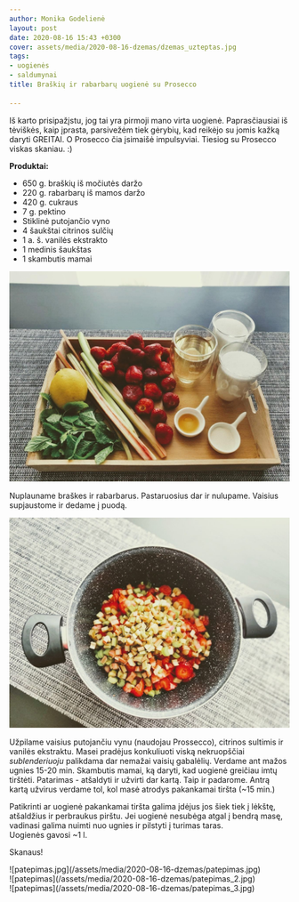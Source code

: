 ```yaml
---
author: Monika Godelienė
layout: post
date: 2020-08-16 15:43 +0300
cover: assets/media/2020-08-16-dzemas/dzemas_uzteptas.jpg
tags:
- uogienės
- saldumynai
title: Braškių ir rabarbarų uogienė su Prosecco

---
```

Iš karto prisipažįstu, jog tai yra pirmoji mano virta uogienė. Paprasčiausiai iš tėviškės, kaip įprasta, parsivežėm tiek gėrybių, kad reikėjo su jomis kažką daryti GREITAI. O Prosecco čia įsimaišė impulsyviai. Tiesiog su Prosecco viskas skaniau. :)

**Produktai:**

* 650 g. braškių iš močiutės daržo
* 220 g. rabarbarų iš mamos daržo
* 420 g. cukraus
* 7 g. pektino
* Stiklinė putojančio vyno
* 4 šaukštai citrinos sulčių
* 1 a. š. vanilės ekstrakto
* 1 medinis šaukštas
* 1 skambutis mamai

![ingridientai.jpg](/assets/media/2020-08-16-dzemas/ingridientai.jpg)

Nuplauname braškes ir rabarbarus. Pastaruosius dar ir nulupame. Vaisius supjaustome ir dedame į puodą.

![ingridientai](/assets/media/2020-08-16-dzemas/ingridientai_puode_2.jpg)

Užpilame vaisius putojančiu vynu (naudojau Prossecco), citrinos sultimis ir vanilės ekstraktu. Masei pradėjus konkuliuoti viską nekruopščiai _sublenderiuoju_ palikdama dar nemažai vaisių gabalėlių. Verdame ant mažos ugnies 15-20 min. Skambutis mamai, ką daryti, kad uogienė greičiau imtų tirštėti. Patarimas - atšaldyti ir užvirti dar kartą. Taip ir padarome. Antrą kartą užvirus verdame tol, kol masė atrodys pakankamai tiršta (\~15 min.)

Patikrinti ar uogienė pakankamai tiršta galima įdėjus jos šiek tiek į lėkštę, atšaldžius ir perbraukus pirštu. Jei uogienė nesubėga atgal į bendrą masę, vadinasi galima nuimti nuo ugnies ir pilstyti į turimas taras.  
Uogienės gavosi \~1 l.

Skanaus!

<div class="row">
<div class="four columns" markdown="1">
![patepimas.jpg](/assets/media/2020-08-16-dzemas/patepimas.jpg)  
</div>
<div class="four columns" markdown="1">
![patepimas](/assets/media/2020-08-16-dzemas/patepimas_2.jpg)  
</div>
<div class="four columns" markdown="1">
![patepimas](/assets/media/2020-08-16-dzemas/patepimas_3.jpg)
</div>
</div>